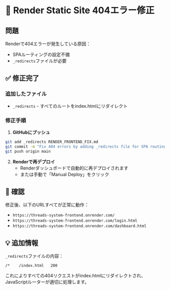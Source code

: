 # 🔧 Render Static Site 404エラー修正

## 問題
Renderで404エラーが発生している原因：
- SPAルーティングの設定不備
- `_redirects`ファイルが必要

## ✅ 修正完了

### 追加したファイル
- `_redirects` - すべてのルートをindex.htmlにリダイレクト

### 修正手順

1. **GitHubにプッシュ**
```bash
git add _redirects RENDER_FRONTEND_FIX.md
git commit -m "Fix 404 errors by adding _redirects file for SPA routing"
git push origin main
```

2. **Renderで再デプロイ**
   - Renderダッシュボードで自動的に再デプロイされます
   - または手動で「Manual Deploy」をクリック

## 🎯 確認

修正後、以下のURLすべてが正常に動作：
- `https://threads-system-frontend.onrender.com/`
- `https://threads-system-frontend.onrender.com/login.html`
- `https://threads-system-frontend.onrender.com/dashboard.html`

## 💡 追加情報

`_redirects`ファイルの内容：
```
/*    /index.html   200
```

これによりすべての404リクエストがindex.htmlにリダイレクトされ、JavaScriptルーターが適切に処理します。